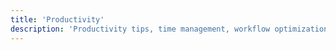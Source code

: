 ```yaml
---
title: 'Productivity'
description: 'Productivity tips, time management, workflow optimization, efficiency strategies, and getting things done.'
---
```

